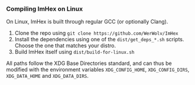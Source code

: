 ### Compiling ImHex on Linux

On Linux, ImHex is built through regular GCC (or optionally Clang).

1. Clone the repo using `git clone https://github.com/WerWolv/ImHex`
2. Install the dependencies using one of the `dist/get_deps_*.sh` scripts. Choose the one that matches your distro.
3. Build ImHex itself using `dist/build-for-linux.sh`

All paths follow the XDG Base Directories standard, and can thus be modified
with the environment variables `XDG_CONFIG_HOME`, `XDG_CONFIG_DIRS`,
`XDG_DATA_HOME` and `XDG_DATA_DIRS`.
